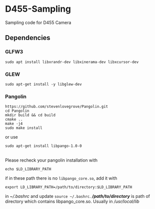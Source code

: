 # D455-Sampling
Sampling code for D455 Camera

## Dependencies
### GLFW3
```
sudo apt install libxrandr-dev libxinerama-dev libxcursor-dev
```
### GLEW
```
sudo apt-get install -y libglew-dev
```
### Pangolin
```
https://github.com/stevenlovegrove/Pangolin.git
cd Pangolin
mkdir build && cd build
cmake ..
make -j4
sudo make install
```
or use
```
sudo apt-get install libpango-1.0-0
```
\
Please recheck your pangolin installation with
```
echo $LD_LIBRARY_PATH
```
if in these path there is no ```libpango_core.so```, add it with 
```
export LD_LIBRARY_PATH=/path/to/directory:$LD_LIBRARY_PATH
```
in *~/.bashrc* and update ```source ~/.bashrc```. ***/path/to/directory*** is path of directory which contains libpango_core.so. Usually in */usr/local/lib*
